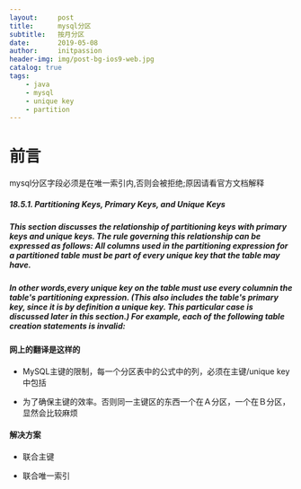 ```yaml
---
layout:     post
title:      mysql分区
subtitle:   按月分区
date:       2019-05-08
author:     initpassion
header-img: img/post-bg-ios9-web.jpg
catalog: true
tags:
    - java
    - mysql
    - unique key
    - partition
---
```

# 前言

mysql分区字段必须是在唯一索引内,否则会被拒绝;原因请看官方文档解释

##### 18.5.1. Partitioning Keys, Primary Keys, and Unique Keys
##### This section discusses the relationship of partitioning keys with primary keys and unique keys. The rule governing this relationship can be expressed as follows: All columns used in the partitioning expression for a partitioned table must be part of every unique key that the table may have. 
##### In other words,every unique key on the table must use every columnin the table's partitioning expression. (This also includes the table's primary key, since it is by definition a unique key. This particular case is discussed later in this section.) For example, each of the following table creation statements is invalid: 

#### 网上的翻译是这样的

 - MySQL主键的限制，每一个分区表中的公式中的列，必须在主键/unique key 中包括
 
 - 为了确保主键的效率。否则同一主键区的东西一个在Ａ分区，一个在Ｂ分区，显然会比较麻烦
 
#### 解决方案

 - 联合主键
 
 - 联合唯一索引
